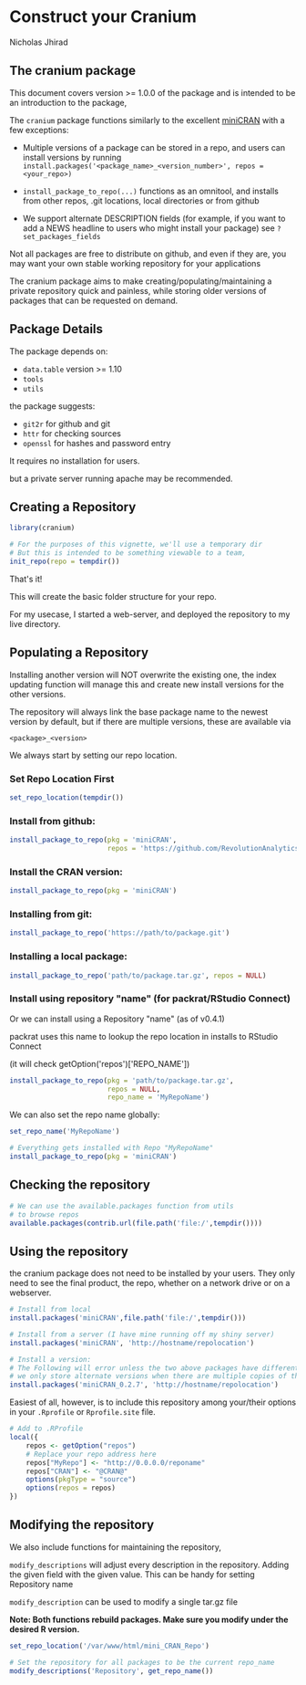 Construct your Cranium
================
Nicholas Jhirad

The cranium package
-------------------

This document covers version &gt;= 1.0.0 of the package and is intended to be an
introduction to the package,

The `cranium` package functions similarly to the excellent [miniCRAN](https://github.com/RevolutionAnalytics/miniCRAN) with a few exceptions:

-   Multiple versions of a package can be stored in a repo, and users can install versions by running `install.packages('<package_name>_<version_number>', repos = <your_repo>)`

-   `install_package_to_repo(...)` functions as an omnitool, and installs from other repos, .git locations, local directories or from github

-   We support alternate DESCRIPTION fields (for example, if you want to add a NEWS headline to users who might install your package) see `?set_packages_fields`

Not all packages are free to distribute on github, and even if they are,
you may want your own stable working repository for your applications

The cranium package aims to make creating/populating/maintaining a private repository
quick and painless, while storing older versions of packages that can be requested on demand.

Package Details
---------------

The package depends on:

-   `data.table` version &gt;= 1.10
-   `tools`
-   `utils`

the package suggests:

-   `git2r` for github and git
-   `httr` for checking sources
-   `openssl` for hashes and password entry

It requires no installation for users.

but a private server running apache may be recommended.

Creating a Repository
---------------------

``` r
library(cranium)

# For the purposes of this vignette, we'll use a temporary dir
# But this is intended to be something viewable to a team,
init_repo(repo = tempdir())
```

That's it!

This will create the basic folder structure for your repo.

For my usecase, I started a web-server, and deployed the repository to my live directory.

Populating a Repository
-----------------------

Installing another version will NOT overwrite the existing one,
the index updating function will manage this and create new install versions for the other versions.

The repository will always link the base package name to the newest version by default, but if there are multiple versions, these are available via

`<package>_<version>`

We always start by setting our repo location.

### Set Repo Location First

``` r
set_repo_location(tempdir())
```

### Install from github:

``` r
install_package_to_repo(pkg = 'miniCRAN', 
                        repos = 'https://github.com/RevolutionAnalytics/')
```

### Install the CRAN version:

``` r
install_package_to_repo(pkg = 'miniCRAN')
```

### Installing from git:

``` r
install_package_to_repo('https://path/to/package.git')
```

### Installing a local package:

``` r
install_package_to_repo('path/to/package.tar.gz', repos = NULL)
```

### Install using repository "name" (for packrat/RStudio Connect)

Or we can install using a Repository "name" (as of v0.4.1)

packrat uses this name to lookup the repo location in installs to RStudio Connect

(it will check getOption('repos')\['REPO\_NAME'\])

``` r
install_package_to_repo(pkg = 'path/to/package.tar.gz', 
                        repos = NULL, 
                        repo_name = 'MyRepoName')
```

We can also set the repo name globally:

``` r
set_repo_name('MyRepoName')

# Everything gets installed with Repo "MyRepoName"
install_package_to_repo(pkg = 'miniCRAN')
```

Checking the repository
-----------------------

``` r
# We can use the available.packages function from utils
# to browse repos
available.packages(contrib.url(file.path('file:/',tempdir())))
```

Using the repository
--------------------

the cranium package does not need to be installed by your users. They only need to see the final product, the repo, whether on a network drive or on a webserver.

``` r
# Install from local
install.packages('miniCRAN',file.path('file:/',tempdir()))

# Install from a server (I have mine running off my shiny server)
install.packages('miniCRAN', 'http://hostname/repolocation')

# Install a version:
# The Following will error unless the two above packages have different versions,
# we only store alternate versions when there are multiple copies of the file in the repo)
install.packages('miniCRAN_0.2.7', 'http://hostname/repolocation')
```

Easiest of all, however, is to include this repository among your/their options in your `.Rprofile` or `Rprofile.site` file.

``` r
# Add to .RProfile
local({
    repos <- getOption("repos")
    # Replace your repo address here
    repos["MyRepo"] <- "http://0.0.0.0/reponame"
    repos["CRAN"] <- "@CRAN@"
    options(pkgType = "source")
    options(repos = repos)
})
```

Modifying the repository
------------------------

We also include functions for maintaining the repository,

`modify_descriptions` will adjust every description in the repository. Adding the given field with the given value. This can be handy for setting Repository name

`modify_description` can be used to modify a single tar.gz file

**Note: Both functions rebuild packages. Make sure you modify under the desired R version.**

``` r
set_repo_location('/var/www/html/mini_CRAN_Repo')

# Set the repository for all packages to be the current repo_name
modify_descriptions('Repository', get_repo_name())
```
